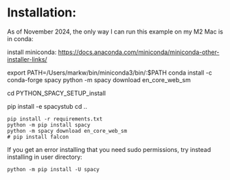 # Installation:

As of November 2024, the only way I can run this example on my M2 Mac is in conda:

install miniconda: https://docs.anaconda.com/miniconda/miniconda-other-installer-links/

export PATH=/Users/markw/bin/miniconda3/bin/:$PATH
conda install -c conda-forge spacy
python -m spacy download en_core_web_sm

cd PYTHON_SPACY_SETUP_install

pip install -e spacystub
cd ..


    pip install -r requirements.txt
    python -m pip install spacy
    python -m spacy download en_core_web_sm
    # pip install falcon

If you get an error installing that you need sudo permissions, try instead installing in user directory:

    python -m pip install -U spacy
